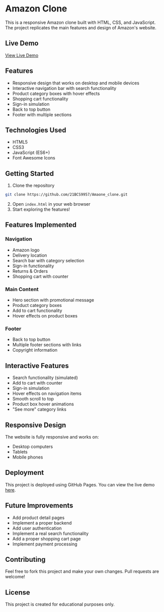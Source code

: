 # Amazon Clone

This is a responsive Amazon clone built with HTML, CSS, and JavaScript. The project replicates the main features and design of Amazon's website.

## Live Demo
[View Live Demo](https://21bcs9957.github.io/Amaone_clone/)

## Features

- Responsive design that works on desktop and mobile devices
- Interactive navigation bar with search functionality
- Product category boxes with hover effects
- Shopping cart functionality
- Sign-in simulation
- Back to top button
- Footer with multiple sections

## Technologies Used

- HTML5
- CSS3
- JavaScript (ES6+)
- Font Awesome Icons

## Getting Started

1. Clone the repository
```bash
git clone https://github.com/21BCS9957/Amaone_clone.git
```
2. Open `index.html` in your web browser
3. Start exploring the features!

## Features Implemented

### Navigation
- Amazon logo
- Delivery location
- Search bar with category selection
- Sign-in functionality
- Returns & Orders
- Shopping cart with counter

### Main Content
- Hero section with promotional message
- Product category boxes
- Add to cart functionality
- Hover effects on product boxes

### Footer
- Back to top button
- Multiple footer sections with links
- Copyright information

## Interactive Features

- Search functionality (simulated)
- Add to cart with counter
- Sign-in simulation
- Hover effects on navigation items
- Smooth scroll to top
- Product box hover animations
- "See more" category links

## Responsive Design

The website is fully responsive and works on:
- Desktop computers
- Tablets
- Mobile phones

## Deployment

This project is deployed using GitHub Pages. You can view the live demo [here](https://21bcs9957.github.io/Amaone_clone/).

## Future Improvements

- Add product detail pages
- Implement a proper backend
- Add user authentication
- Implement a real search functionality
- Add a proper shopping cart page
- Implement payment processing

## Contributing

Feel free to fork this project and make your own changes. Pull requests are welcome!

## License

This project is created for educational purposes only. 